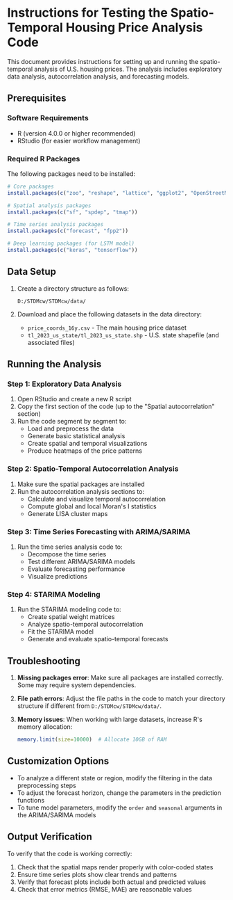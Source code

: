 # Instructions for Testing the Spatio-Temporal Housing Price Analysis Code

This document provides instructions for setting up and running the spatio-temporal analysis of U.S. housing prices. The analysis includes exploratory data analysis, autocorrelation analysis, and forecasting models.

## Prerequisites

### Software Requirements
- R (version 4.0.0 or higher recommended)
- RStudio (for easier workflow management)

### Required R Packages
The following packages need to be installed:

```r
# Core packages
install.packages(c("zoo", "reshape", "lattice", "ggplot2", "OpenStreetMap", "raster"))

# Spatial analysis packages
install.packages(c("sf", "spdep", "tmap"))

# Time series analysis packages
install.packages(c("forecast", "fpp2"))

# Deep learning packages (for LSTM model)
install.packages(c("keras", "tensorflow"))
```


## Data Setup

1. Create a directory structure as follows:
   ```
   D:/STDMcw/STDMcw/data/
   ```

2. Download and place the following datasets in the data directory:
   - `price_coords_16y.csv` - The main housing price dataset
   - `tl_2023_us_state/tl_2023_us_state.shp` - U.S. state shapefile (and associated files)

## Running the Analysis

### Step 1: Exploratory Data Analysis

1. Open RStudio and create a new R script
2. Copy the first section of the code (up to the "Spatial autocorrelation" section)
3. Run the code segment by segment to:
   - Load and preprocess the data
   - Generate basic statistical analysis
   - Create spatial and temporal visualizations
   - Produce heatmaps of the price patterns

### Step 2: Spatio-Temporal Autocorrelation Analysis

1. Make sure the spatial packages are installed
2. Run the autocorrelation analysis sections to:
   - Calculate and visualize temporal autocorrelation
   - Compute global and local Moran's I statistics
   - Generate LISA cluster maps

### Step 3: Time Series Forecasting with ARIMA/SARIMA

1. Run the time series analysis code to:
   - Decompose the time series
   - Test different ARIMA/SARIMA models
   - Evaluate forecasting performance
   - Visualize predictions

### Step 4: STARIMA Modeling

1. Run the STARIMA modeling code to:
   - Create spatial weight matrices
   - Analyze spatio-temporal autocorrelation
   - Fit the STARIMA model
   - Generate and evaluate spatio-temporal forecasts


## Troubleshooting

1. **Missing packages error**: Make sure all packages are installed correctly. Some may require system dependencies.
   
2. **File path errors**: Adjust the file paths in the code to match your directory structure if different from `D:/STDMcw/STDMcw/data/`.


3. **Memory issues**: When working with large datasets, increase R's memory allocation:
   ```r
   memory.limit(size=10000)  # Allocate 10GB of RAM
   ```

## Customization Options

- To analyze a different state or region, modify the filtering in the data preprocessing steps
- To adjust the forecast horizon, change the parameters in the prediction functions
- To tune model parameters, modify the `order` and `seasonal` arguments in the ARIMA/SARIMA models

## Output Verification

To verify that the code is working correctly:

1. Check that the spatial maps render properly with color-coded states
2. Ensure time series plots show clear trends and patterns
3. Verify that forecast plots include both actual and predicted values
4. Check that error metrics (RMSE, MAE) are reasonable values
